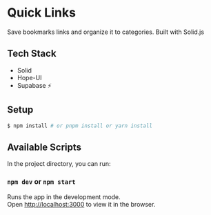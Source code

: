 
# Quick Links

Save bookmarks links and organize it to  categories. Built with Solid.js 


## Tech Stack

- Solid
- Hope-UI
- Supabase ⚡️


## Setup

```bash
$ npm install # or pnpm install or yarn install
```

## Available Scripts

In the project directory, you can run:

### `npm dev` or `npm start`

Runs the app in the development mode.<br>
Open [http://localhost:3000](http://localhost:3000) to view it in the browser.

